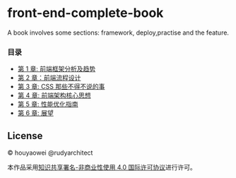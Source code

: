 # front-end-complete-book

A book involves some sections: framework, deploy,practise and the feature.

### 目录

- [第 1 章: 前端框架分析及趋势](https://github.com/houyaowei/front-end-complete-book/blob/master/chapters/01-frameworks-and-tendency.md)
- [第 2 章：前端流程设计](https://github.com/houyaowei/front-end-complete-book/blob/master/chapters/02-front-end-process.md)
- [第 3 章: CSS 那些不得不说的事](https://github.com/houyaowei/front-end-complete-book/blob/master/chapters/03-css-have-to-say.md)
- [第 4 章: 前端架构核心思想](https://github.com/houyaowei/front-end-complete-book/blob/master/chapters/04-arc-core.md)
- [第 5 章: 性能优化指南](https://github.com/houyaowei/front-end-complete-book/blob/master/chapters/05-perfermance.md)
- [第 6 章: 展望](https://github.com/houyaowei/front-end-complete-book/blob/master/chapters/06-expaction.md)


## License

© houyaowei  @rudyarchitect

本作品采用[知识共享署名-非商业性使用 4.0 国际许可协议](https://creativecommons.org/licenses/by-nc/4.0/)进行许可。